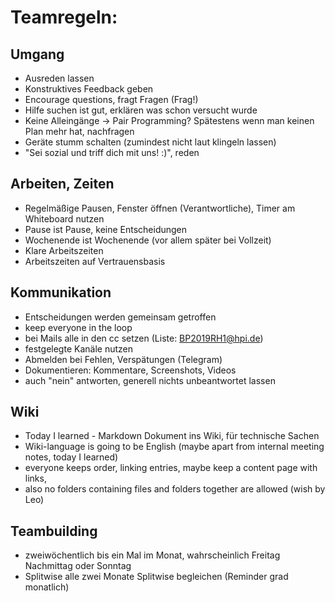 # Teamregeln:

## Umgang
- Ausreden lassen
- Konstruktives Feedback geben
- Encourage questions, fragt Fragen (Frag!)
- Hilfe suchen ist gut, erklären was schon versucht wurde
- Keine Alleingänge -> Pair Programming? Spätestens wenn man keinen Plan mehr hat, nachfragen
- Geräte stumm schalten (zumindest nicht laut klingeln lassen)
- "Sei sozial und triff dich mit uns! :)", reden

## Arbeiten, Zeiten
- Regelmäßige Pausen, Fenster öffnen (Verantwortliche), Timer am Whiteboard nutzen
- Pause ist Pause, keine Entscheidungen
- Wochenende ist Wochenende (vor allem später bei Vollzeit)
- Klare Arbeitszeiten
- Arbeitszeiten auf Vertrauensbasis

## Kommunikation
- Entscheidungen werden gemeinsam getroffen
- keep everyone in the loop
- bei Mails alle in den cc setzen (Liste: BP2019RH1@hpi.de)
- festgelegte Kanäle nutzen
- Abmelden bei Fehlen, Verspätungen (Telegram)
- Dokumentieren: Kommentare, Screenshots, Videos
- auch "nein" antworten, generell nichts unbeantwortet lassen

## Wiki
- Today I learned - Markdown Dokument ins Wiki, für technische Sachen
- Wiki-language is going to be English (maybe apart from internal meeting notes, today I learned)
- everyone keeps order, linking entries, maybe keep a content page with links, 
- also no folders containing files and folders together are allowed (wish by Leo)

## Teambuilding
- zweiwöchentlich bis ein Mal im Monat, wahrscheinlich Freitag Nachmittag oder Sonntag
- Splitwise alle zwei Monate Splitwise begleichen (Reminder grad monatlich)

